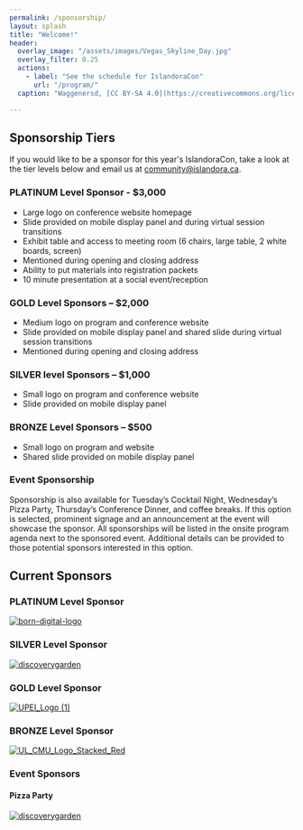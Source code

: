 ```yaml
---
permalink: /sponsorship/
layout: splash
title: "Welcome!"
header:
  overlay_image: "/assets/images/Vegas_Skyline_Day.jpg"
  overlay_filter: 0.25
  actions:
    - label: "See the schedule for IslandoraCon" 
      url: "/program/"
  caption: "Waggenersd, [CC BY-SA 4.0](https://creativecommons.org/licenses/by-sa/4.0), via Wikimedia Commons"

---
```


## Sponsorship Tiers
If you would like to be a sponsor for this year's IslandoraCon, take a look at the tier levels below and email us at [community@islandora.ca](mailto:community@islandora.ca).

### PLATINUM Level Sponsor - $3,000
* Large logo on conference website homepage
* Slide provided on mobile display panel and during virtual session transitions
* Exhibit table and access to meeting room (6 chairs, large table, 2 white boards, screen)
* Mentioned during opening and closing address
* Ability to put materials into registration packets
* 10 minute presentation at a social event/reception
 
### GOLD  Level Sponsors – $2,000 
* Medium logo on program and conference website
* Slide provided on mobile display panel and shared slide during virtual session transitions
* Mentioned during opening and closing address
 
### SILVER level Sponsors – $1,000 
* Small logo on program and conference website
* Slide provided on mobile display panel  
 
### BRONZE Level Sponsors – $500
* Small logo on program and website
* Shared slide provided on mobile display panel
 
### Event Sponsorship
Sponsorship is also available for Tuesday’s Cocktail Night, Wednesday’s Pizza Party, Thursday’s Conference Dinner, and coffee breaks. If this option is selected, prominent signage and an announcement at the event will showcase the sponsor. All sponsorships will be listed in the onsite program agenda next to the sponsored event. Additional details can be provided to those potential sponsors interested in this option.

## Current Sponsors
### PLATINUM Level Sponsor
[![born-digital-logo](https://github.com/islandora-community/IslandoraCon2023/assets/122306010/49186989-b90f-473e-aa97-cd6be0fc8d3c)](https://www.born-digital.com/)

### SILVER Level Sponsor
[![discoverygarden](https://github.com/islandora-community/IslandoraCon2023/assets/122306010/53db860a-b8b7-4288-8022-775d6faa08ba)](https://www.discoverygarden.ca/)

### GOLD Level Sponsor
[![UPEI_Logo (1)](https://github.com/islandora-community/IslandoraCon2023/assets/122306010/c368e935-654b-44e0-bd52-84c2b3289e67)](https://www.upei.ca/)


### BRONZE Level Sponsor
[![UL_CMU_Logo_Stacked_Red](https://github.com/islandora-community/IslandoraCon2023/assets/122306010/dfe32cea-6c3d-42db-9023-f50796b7979f)](https://www.cmu.edu/)

### Event Sponsors
#### Pizza Party
[![discoverygarden](https://github.com/islandora-community/IslandoraCon2023/assets/122306010/53db860a-b8b7-4288-8022-775d6faa08ba)](https://www.discoverygarden.ca/)
